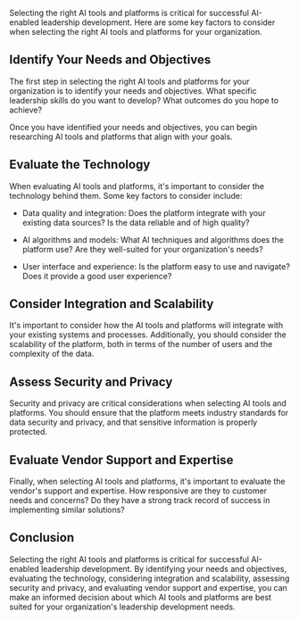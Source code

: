 

Selecting the right AI tools and platforms is critical for successful AI-enabled leadership development. Here are some key factors to consider when selecting the right AI tools and platforms for your organization.

Identify Your Needs and Objectives
----------------------------------

The first step in selecting the right AI tools and platforms for your organization is to identify your needs and objectives. What specific leadership skills do you want to develop? What outcomes do you hope to achieve?

Once you have identified your needs and objectives, you can begin researching AI tools and platforms that align with your goals.

Evaluate the Technology
-----------------------

When evaluating AI tools and platforms, it's important to consider the technology behind them. Some key factors to consider include:

* Data quality and integration: Does the platform integrate with your existing data sources? Is the data reliable and of high quality?

* AI algorithms and models: What AI techniques and algorithms does the platform use? Are they well-suited for your organization's needs?

* User interface and experience: Is the platform easy to use and navigate? Does it provide a good user experience?

Consider Integration and Scalability
------------------------------------

It's important to consider how the AI tools and platforms will integrate with your existing systems and processes. Additionally, you should consider the scalability of the platform, both in terms of the number of users and the complexity of the data.

Assess Security and Privacy
---------------------------

Security and privacy are critical considerations when selecting AI tools and platforms. You should ensure that the platform meets industry standards for data security and privacy, and that sensitive information is properly protected.

Evaluate Vendor Support and Expertise
-------------------------------------

Finally, when selecting AI tools and platforms, it's important to evaluate the vendor's support and expertise. How responsive are they to customer needs and concerns? Do they have a strong track record of success in implementing similar solutions?

Conclusion
----------

Selecting the right AI tools and platforms is critical for successful AI-enabled leadership development. By identifying your needs and objectives, evaluating the technology, considering integration and scalability, assessing security and privacy, and evaluating vendor support and expertise, you can make an informed decision about which AI tools and platforms are best suited for your organization's leadership development needs.
